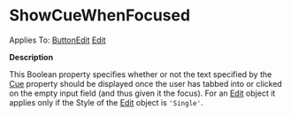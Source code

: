 




<h1 class="heading"><span class="name">ShowCueWhenFocused</span></h1>

Applies To: [ButtonEdit](./buttonedit.md) [Edit](./edit.md)


**Description**


This  Boolean property   specifies whether or not the text specified by the [Cue](cue.md) property should  be displayed once the user has tabbed into or clicked on the empty input field (and thus given it the focus). For an [Edit](./edit.md) object it applies only if the Style of the [Edit](./edit.md) object is `'Single'`.



